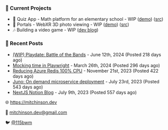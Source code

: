 ### 📌 Current Projects
- 📝 Quiz App - Math platform for an elementary school - WIP ([demo](https://quiz-staging.mitchinson.dev/)) ([src](https://github.com/bmitchinson/budget-entry))
- 📸 Portals - WebXR 3D photo viewing - WIP ([demo](https://portals.mitchinson.dev/)) ([src](https://github.com/bmitchinson/vr-jpg-viewer-webxr))
- 🎶 Building a video game - WIP ([dev blog](https://blog.mitchinson.dev/playdate-dev-one))

### 📝 Recent Posts

- [(WIP) Playdate: Battle of the Bands](https://blog.mitchinson.dev/playdate-dev-one) - June 12th, 2024 (Posted 218 days ago)
- [Mocking time in Playwright](https://blog.mitchinson.dev/playwright-mock-time) - March 26th, 2024 (Posted 296 days ago)
- [Reducing Azure Redis 100% CPU](https://blog.mitchinson.dev/redis-cpu) - November 21st, 2023 (Posted 422 days ago)
- [Juno: On demand microservice deployment](https://blog.mitchinson.dev/juno) - July 23rd, 2023 (Posted 543 days ago)
- [NextJS Notion Blog](https://blog.mitchinson.dev/blog-2023) - July 9th, 2023 (Posted 557 days ago)

🌐 https://mitchinson.dev

💌 mitchinson.dev@gmail.com

🐦 [@115bwm](https://twitter.com/115bwm)